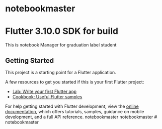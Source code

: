 # notebookmaster
# Flutter 3.10.0 SDK for build

This is notebook Manager for graduation label student

## Getting Started

This project is a starting point for a Flutter application.

A few resources to get you started if this is your first Flutter project:

- [Lab: Write your first Flutter app](https://docs.flutter.dev/get-started/codelab)
- [Cookbook: Useful Flutter samples](https://docs.flutter.dev/cookbook)

For help getting started with Flutter development, view the
[online documentation](https://docs.flutter.dev/), which offers tutorials,
samples, guidance on mobile development, and a full API reference.
n o t e b o o k m a s t e r 
 
 n o t e b o o k m a s t e r 
 
 #   n o t e b o o k m a s t e r 
 
 